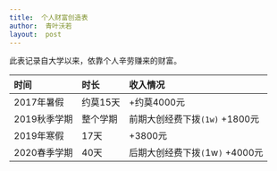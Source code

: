 ```yaml
---
title:  个人财富创造表
author:  青叶沃若
layout:  post
---
```


此表记录自大学以来，依靠个人辛劳赚来的财富。

|时间|时长|收入情况|
|:---|:---|:---|
|2017年暑假| 约莫15天 | +约莫4000元|
|2019秋季学期 |整个学期|前期大创经费下拨`(1w)` +1800元|
|2019年寒假 |17天| +3800元|
|2020春季学期|40天|后期大创经费下拨`(`1w`)` +4000元|
